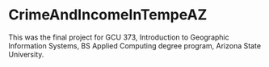 # CrimeAndIncomeInTempeAZ
This was the final project for GCU 373, Introduction to Geographic Information Systems, BS Applied Computing degree program, Arizona State University. 
